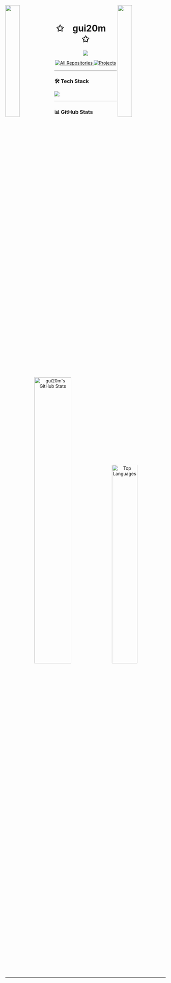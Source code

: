 
<img align="left" src="https://user-images.githubusercontent.com/65187002/144930161-2f783401-8d27-4fdf-a2f7-cc0ba32f1f1f.gif" width="30%" style="display:inline;"><img align="right" src="https://user-images.githubusercontent.com/65187002/144930161-2f783401-8d27-4fdf-a2f7-cc0ba32f1f1f.gif" width="30%" style="display:inline;">
<br>
<p align="center">
    <h1 align="center">✩&emsp;gui20m&emsp;✩</h1>
</p>
<p align="center">
    <img src="https://readme-typing-svg.herokuapp.com/?lines=Welcome+to+my+profile!;Have+a+look+around!&font=Fira%20Code&color=%23FFA500&center=true&width=280&height=50">
</p>
<p align="center">
  <a href="https://github.com/gui20m?tab=repositories" target="_blank">
    <img alt="All Repositories" title="All Repositories" src="https://custom-icon-badges.demolab.com/badge/-All%20Repos-FFA500?style=for-the-badge&logoColor=white&logo=repo"/>
  </a>
  <a href="https://github.com/gui20m?tab=projects" target="_blank">
    <img alt="Projects" title="Projects" src="https://custom-icon-badges.demolab.com/badge/-Projects-FF8C00?style=for-the-badge&logoColor=white&logo=project"/>
  </a>
</p>

---

### 🛠️ Tech Stack
<p>
  <img src="https://skillicons.dev/icons?i=java,c,haskell,py,js,php,mysql,git,html,css&theme=dark" />
</p>

---

### 📊 GitHub Stats
<p align="center">
  <img src="https://github-readme-stats.vercel.app/api?username=gui20m&show_icons=true&theme=dark&hide_border=true&bg_color=00000000&title_color=FFA500&icon_color=FFA500&text_color=FFFFFF" alt="gui20m's GitHub Stats" width="48%">
  <img src="https://github-readme-stats.vercel.app/api/top-langs/?username=gui20m&layout=compact&theme=dark&hide_border=true&bg_color=00000000&title_color=FFA500&text_color=FFFFFF" alt="Top Languages" width="40%">
</p>

---
